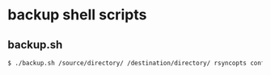 # backup shell scripts

## backup.sh

```bash
$ ./backup.sh /source/directory/ /destination/directory/ rsyncopts configfiles
```